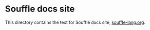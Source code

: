 # Souffle docs site

This directory contains the text for Soufflé docs site, [souffle-lang.org](https://souffle-lang.org).

